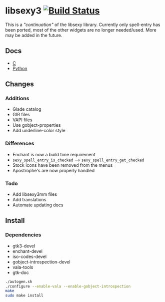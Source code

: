 # libsexy3 [![Build Status](https://travis-ci.org/TingPing/libsexy3.svg?branch=master)](https://travis-ci.org/TingPing/libsexy3)

This is a *"continuation"* of the libsexy library.
Currently only spell-entry has been ported, most of the
other widgets are no longer needed/used. More may be added
in the future.

## Docs

- [C](http://tingping.github.io/libsexy3/c)
- [Python](http://tingping.github.io/libsexy3/py)

## Changes

### Additions

- Glade catalog
- GIR files
- VAPI files
- Use gobject-properties
- Add underline-color style

### Differences

- Enchant is now a build time requirement
- ```sexy_spell_entry_is_checked``` --> ```sexy_spell_entry_get_checked```
- Stock icons have been removed from the menus
- Apostrophe's are now properly handled

### Todo

- Add libsexy3mm files
- Add translations
- Automate updating docs

## Install

### Dependencies

- gtk3-devel
- enchant-devel
- iso-codes-devel
- gobject-introspection-devel
- vala-tools
- gtk-doc

```sh
./autogen.sh
./configure --enable-vala --enable-gobject-introspection
make
sudo make install
```
